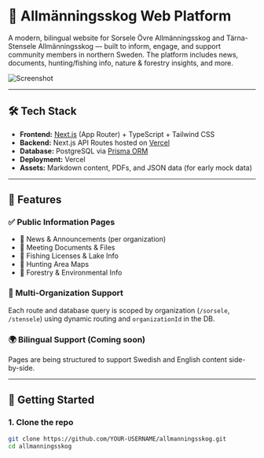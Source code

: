 # 🌲 Allmänningsskog Web Platform

A modern, bilingual website for Sorsele Övre Allmänningsskog and Tärna-Stensele Allmänningsskog — built to inform, engage, and support community members in northern Sweden. The platform includes news, documents, hunting/fishing info, nature & forestry insights, and more.

![Screenshot](public/preview.png)

---

## 🛠 Tech Stack

- **Frontend:** [Next.js](https://nextjs.org/) (App Router) + TypeScript + Tailwind CSS
- **Backend:** Next.js API Routes hosted on [Vercel](https://vercel.com/)
- **Database:** PostgreSQL via [Prisma ORM](https://www.prisma.io/)
- **Deployment:** Vercel
- **Assets:** Markdown content, PDFs, and JSON data (for early mock data)

---

## 📁 Features

### ✅ Public Information Pages
- 📰 News & Announcements (per organization)
- 📄 Meeting Documents & Files
- 🎣 Fishing Licenses & Lake Info
- 🦌 Hunting Area Maps
- 🌱 Forestry & Environmental Info

### 🧭 Multi-Organization Support
Each route and database query is scoped by organization (`/sorsele`, `/stensele`) using dynamic routing and `organizationId` in the DB.

### 🌍 Bilingual Support (Coming soon)
Pages are being structured to support Swedish and English content side-by-side.

---

## 🚀 Getting Started

### 1. Clone the repo

```bash
git clone https://github.com/YOUR-USERNAME/allmanningsskog.git
cd allmanningsskog
